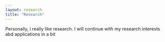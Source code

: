 ```yaml
---
layout: research
title: "Research"
---
```


Personally, i really like research. I will continue with my research interests abd applications in a bit 